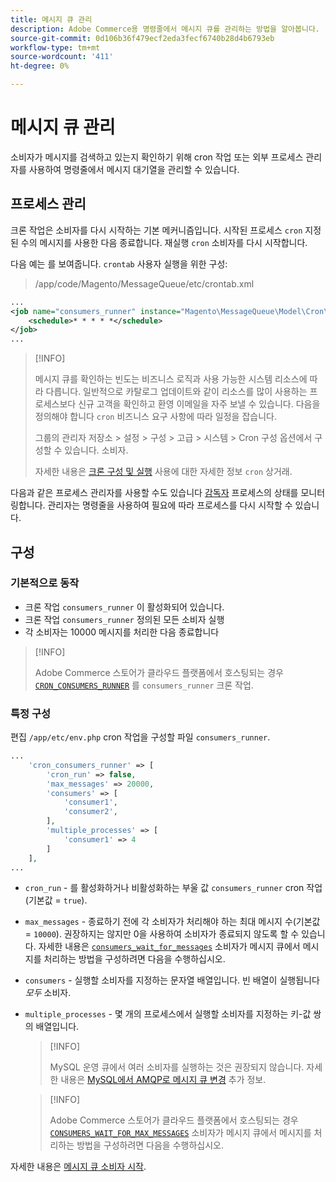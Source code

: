 ```yaml
---
title: 메시지 큐 관리
description: Adobe Commerce용 명령줄에서 메시지 큐를 관리하는 방법을 알아봅니다.
source-git-commit: 0d106b36f479ecf2eda3fecf6740b28d4b6793eb
workflow-type: tm+mt
source-wordcount: '411'
ht-degree: 0%

---
```



# 메시지 큐 관리

소비자가 메시지를 검색하고 있는지 확인하기 위해 cron 작업 또는 외부 프로세스 관리자를 사용하여 명령줄에서 메시지 대기열을 관리할 수 있습니다.

## 프로세스 관리

크론 작업은 소비자를 다시 시작하는 기본 메커니즘입니다. 시작된 프로세스 `cron` 지정된 수의 메시지를 사용한 다음 종료합니다. 재실행 `cron` 소비자를 다시 시작합니다.

다음 예는 를 보여줍니다. `crontab` 사용자 실행을 위한 구성:

> /app/code/Magento/MessageQueue/etc/crontab.xml

```xml
...
<job name="consumers_runner" instance="Magento\MessageQueue\Model\Cron\ConsumersRunner" method="run">
    <schedule>* * * * *</schedule>
</job>
...
```

>[!INFO]
>
>메시지 큐를 확인하는 빈도는 비즈니스 로직과 사용 가능한 시스템 리소스에 따라 다릅니다. 일반적으로 카탈로그 업데이트와 같이 리소스를 많이 사용하는 프로세스보다 신규 고객을 확인하고 환영 이메일을 자주 보낼 수 있습니다. 다음을 정의해야 합니다 `cron` 비즈니스 요구 사항에 따라 일정을 잡습니다.
>
>그룹의 관리자 저장소 > 설정 > 구성 > 고급 > 시스템 > Cron 구성 옵션에서 구성할 수 있습니다. 소비자.
>
>자세한 내용은 [크론 구성 및 실행](../cli/configure-cron-jobs.md) 사용에 대한 자세한 정보 `cron` 상거래.

다음과 같은 프로세스 관리자를 사용할 수도 있습니다 [감독자](http://supervisord.org/index.html) 프로세스의 상태를 모니터링합니다. 관리자는 명령줄을 사용하여 필요에 따라 프로세스를 다시 시작할 수 있습니다.

## 구성

### 기본적으로 동작

- 크론 작업 `consumers_runner` 이 활성화되어 있습니다.
- 크론 작업 `consumers_runner` 정의된 모든 소비자 실행
- 각 소비자는 10000 메시지를 처리한 다음 종료합니다

>[!INFO]
>
>Adobe Commerce 스토어가 클라우드 플랫폼에서 호스팅되는 경우 [`CRON_CONSUMERS_RUNNER`](https://experienceleague.adobe.com/docs/commerce-cloud-service/user-guide/configure/env/stage/variables-deploy.html#cron_consumers_runner) 를 `consumers_runner` 크론 작업.

### 특정 구성

편집 `/app/etc/env.php` cron 작업을 구성할 파일 `consumers_runner`.

```php
...
    'cron_consumers_runner' => [
        'cron_run' => false,
        'max_messages' => 20000,
        'consumers' => [
            'consumer1',
            'consumer2',
        ],
        'multiple_processes' => [
            'consumer1' => 4
        ]
    ],
...
```

- `cron_run` - 를 활성화하거나 비활성화하는 부울 값 `consumers_runner` cron 작업(기본값 = `true`).
- `max_messages` - 종료하기 전에 각 소비자가 처리해야 하는 최대 메시지 수(기본값 = `10000`). 권장하지는 않지만 0을 사용하여 소비자가 종료되지 않도록 할 수 있습니다. 자세한 내용은 [`consumers_wait_for_messages`](../reference/config-reference-envphp.md#consumerswaitformessages) 소비자가 메시지 큐에서 메시지를 처리하는 방법을 구성하려면 다음을 수행하십시오.
- `consumers` - 실행할 소비자를 지정하는 문자열 배열입니다. 빈 배열이 실행됩니다 *모두* 소비자.
- `multiple_processes` - 몇 개의 프로세스에서 실행할 소비자를 지정하는 키-값 쌍의 배열입니다.

   >[!INFO]
   >
   >MySQL 운영 큐에서 여러 소비자를 실행하는 것은 권장되지 않습니다. 자세한 내용은 [MySQL에서 AMQP로 메시지 큐 변경](https://developer.adobe.com/commerce/php/development/components/message-queues/#change-message-queue-from-mysql-to-amqp) 추가 정보.

   >[!INFO]
   >
   >Adobe Commerce 스토어가 클라우드 플랫폼에서 호스팅되는 경우 [`CONSUMERS_WAIT_FOR_MAX_MESSAGES`](https://experienceleague.adobe.com/docs/commerce-cloud-service/user-guide/configure/env/stage/variables-deploy.html#consumers_wait_for_max_messages) 소비자가 메시지 큐에서 메시지를 처리하는 방법을 구성하려면 다음을 수행하십시오.

자세한 내용은 [메시지 큐 소비자 시작](../cli/start-message-queues.md).
